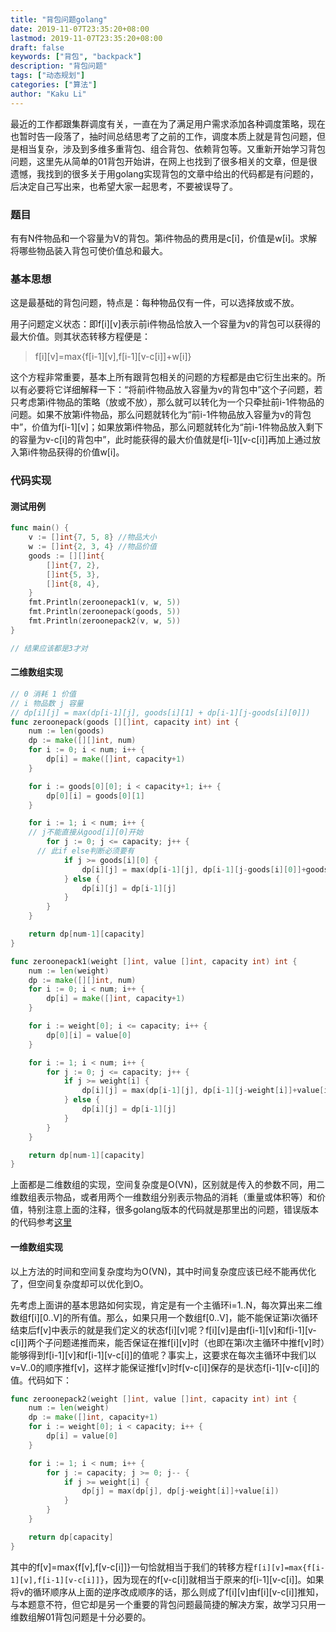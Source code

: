 ```yaml
---
title: "背包问题golang"
date: 2019-11-07T23:35:20+08:00
lastmod: 2019-11-07T23:35:20+08:00
draft: false
keywords: ["背包", "backpack"]
description: "背包问题"
tags: ["动态规划"]
categories: ["算法"]
author: "Kaku Li"
---
```


最近的工作都跟集群调度有关，一直在为了满足用户需求添加各种调度策略，现在也暂时告一段落了，抽时间总结思考了之前的工作，调度本质上就是背包问题，但是相当复杂，涉及到多维多重背包、组合背包、依赖背包等。又重新开始学习背包问题，这里先从简单的01背包开始讲，在网上也找到了很多相关的文章，但是很遗憾，我找到的很多关于用golang实现背包的文章中给出的代码都是有问题的，后决定自己写出来，也希望大家一起思考，不要被误导了。

### 题目

有有N件物品和一个容量为V的背包。第i件物品的费用是c[i]，价值是w[i]。求解将哪些物品装入背包可使价值总和最大。

### 基本思想

这是最基础的背包问题，特点是：每种物品仅有一件，可以选择放或不放。

用子问题定义状态：即f\[i][v]表示前i件物品恰放入一个容量为v的背包可以获得的最大价值。则其状态转移方程便是：

> f\[i][v]=max{f\[i-1][v],f\[i-1][v-c[i]]+w[i]}

这个方程非常重要，基本上所有跟背包相关的问题的方程都是由它衍生出来的。所以有必要将它详细解释一下：“将前i件物品放入容量为v的背包中”这个子问题，若只考虑第i件物品的策略（放或不放），那么就可以转化为一个只牵扯前i-1件物品的问题。如果不放第i件物品，那么问题就转化为“前i-1件物品放入容量为v的背包中”，价值为f\[i-1][v]；如果放第i件物品，那么问题就转化为“前i-1件物品放入剩下的容量为v-c[i]的背包中”，此时能获得的最大价值就是f\[i-1][v-c[i]]再加上通过放入第i件物品获得的价值w[i]。

### 代码实现

#### 测试用例

```go
func main() {
	v := []int{7, 5, 8} //物品大小
	w := []int{2, 3, 4} //物品价值
	goods := [][]int{
		[]int{7, 2},
		[]int{5, 3},
		[]int{8, 4},
	}
	fmt.Println(zeroonepack1(v, w, 5))
	fmt.Println(zeroonepack(goods, 5))
	fmt.Println(zeroonepack2(v, w, 5))
}

// 结果应该都是3才对
```

#### 二维数组实现

```go
// 0 消耗 1 价值
// i 物品数 j 容量
// dp[i][j] = max(dp[i-1][j], goods[i][1] + dp[i-1][j-goods[i][0]])
func zeroonepack(goods [][]int, capacity int) int {
	num := len(goods)
	dp := make([][]int, num)
	for i := 0; i < num; i++ {
		dp[i] = make([]int, capacity+1)
	}

	for i := goods[0][0]; i < capacity+1; i++ {
		dp[0][i] = goods[0][1]
	}

	for i := 1; i < num; i++ {
    // j不能直接从good[i][0]开始
		for j := 0; j <= capacity; j++ {
      // 此if else判断必须要有
			if j >= goods[i][0] {
				dp[i][j] = max(dp[i-1][j], dp[i-1][j-goods[i][0]]+goods[i][1])
			} else {
				dp[i][j] = dp[i-1][j]
			}
		}
	}

	return dp[num-1][capacity]
}

func zeroonepack1(weight []int, value []int, capacity int) int {
	num := len(weight)
	dp := make([][]int, num)
	for i := 0; i < num; i++ {
		dp[i] = make([]int, capacity+1)
	}

	for i := weight[0]; i <= capacity; i++ {
		dp[0][i] = value[0]
	}

	for i := 1; i < num; i++ {
		for j := 0; j <= capacity; j++ {
			if j >= weight[i] {
				dp[i][j] = max(dp[i-1][j], dp[i-1][j-weight[i]]+value[i])
			} else {
				dp[i][j] = dp[i-1][j]
			}
		}
	}

	return dp[num-1][capacity]
}
```

上面都是二维数组的实现，空间复杂度是O(VN)，区别就是传入的参数不同，用二维数组表示物品，或者用两个一维数组分别表示物品的消耗（重量或体积等）和价值，特别注意上面的注释，很多golang版本的代码就是那里出的问题，错误版本的代码参考[这里](https://studygolang.com/articles/11459)

#### 一维数组实现

以上方法的时间和空间复杂度均为O(VN)，其中时间复杂度应该已经不能再优化了，但空间复杂度却可以优化到O。

先考虑上面讲的基本思路如何实现，肯定是有一个主循环i=1..N，每次算出来二维数组f[i][0..V]的所有值。那么，如果只用一个数组f[0..V]，能不能保证第i次循环结束后f[v]中表示的就是我们定义的状态f\[i][v]呢？f\[i][v]是由f\[i-1][v]和f\[i-1][v-c[i]]两个子问题递推而来，能否保证在推f\[i][v]时（也即在第i次主循环中推f[v]时）能够得到f\[i-1][v]和f\[i-1][v-c[i]]的值呢？事实上，这要求在每次主循环中我们以v=V..0的顺序推f[v]，这样才能保证推f[v]时f[v-c[i]]保存的是状态f\[i-1][v-c[i]]的值。代码如下：

```go
func zeroonepack2(weight []int, value []int, capacity int) int {
	num := len(weight)
	dp := make([]int, capacity+1)
	for i := weight[0]; i < capacity; i++ {
		dp[i] = value[0]
	}

	for i := 1; i < num; i++ {
		for j := capacity; j >= 0; j-- {
			if j >= weight[i] {
				dp[j] = max(dp[j], dp[j-weight[i]]+value[i])
			}
		}
	}

	return dp[capacity]
}
```

其中的f[v]=max{f[v],f[v-c[i]]}一句恰就相当于我们的转移方程`f[i][v]=max{f[i-1][v],f[i-1][v-c[i]]}`，因为现在的f[v-c[i]]就相当于原来的f\[i-1][v-c[i]]。如果将v的循环顺序从上面的逆序改成顺序的话，那么则成了f\[i][v]由f\[i][v-c[i]]推知，与本题意不符，但它却是另一个重要的背包问题最简捷的解决方案，故学习只用一维数组解01背包问题是十分必要的。